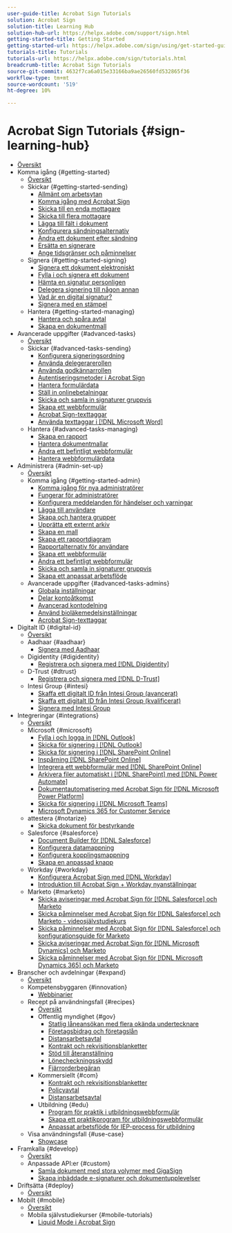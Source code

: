 ```yaml
---
user-guide-title: Acrobat Sign Tutorials
solution: Acrobat Sign
solution-title: Learning Hub
solution-hub-url: https://helpx.adobe.com/support/sign.html
getting-started-title: Getting Started
getting-started-url: https://helpx.adobe.com/sign/using/get-started-guide.html
tutorials-title: Tutorials
tutorials-url: https://helpx.adobe.com/sign/tutorials.html
breadcrumb-title: Acrobat Sign Tutorials
source-git-commit: 4632f7ca6a015e33166ba9ae26560fd532865f36
workflow-type: tm+mt
source-wordcount: '519'
ht-degree: 10%

---
```



# Acrobat Sign Tutorials {#sign-learning-hub}

+ [Översikt](overview.md)
+ Komma igång {#getting-started}
   + [Översikt](sign-beginner-tutorials/beginner-users-overview.md)
   + Skickar {#getting-started-sending}
      + [Allmänt om arbetsytan](sign-beginner-tutorials/quick-tour.md)
      + [Komma igång med Acrobat Sign](sign-beginner-tutorials/new-sender.md)
      + [Skicka till en enda mottagare](sign-beginner-tutorials/send-to-single-recipient.md)
      + [Skicka till flera mottagare](sign-beginner-tutorials/send-to-multiple-recipients.md)
      + [Lägga till fält i dokument](sign-beginner-tutorials/adding-fields.md)
      + [Konfigurera sändningsalternativ](sign-beginner-tutorials/sending-options.md)
      + [Ändra ett dokument efter sändning](sign-beginner-tutorials/modify-in-flight.md)
      + [Ersätta en signerare](sign-beginner-tutorials/replace-signer.md)
      + [Ange tidsgränser och påminnelser](sign-beginner-tutorials/set-deadlines-reminders.md)
   + Signera {#getting-started-signing}
      + [Signera ett dokument elektroniskt](sign-beginner-tutorials/electronically-sign-a-document.md)
      + [Fylla i och signera ett dokument](sign-beginner-tutorials/fill-and-sign.md)
      + [Hämta en signatur personligen](sign-beginner-tutorials/sign-in-person.md)
      + [Delegera signering till någon annan](sign-beginner-tutorials/delegate-signing.md)
      + [Vad är en digital signatur?](sign-beginner-tutorials/sign-with-a-digital-signature.md)
      + [Signera med en stämpel](sign-beginner-tutorials/sign-with-a-stamp.md)
   + Hantera {#getting-started-managing}
      + [Hantera och spåra avtal](sign-beginner-tutorials/manage-and-track.md)
      + [Skapa en dokumentmall](https://experienceleague.adobe.com/docs/document-cloud-learn/sign-learning-hub/admin-set-up/getting-started-admin/create-a-template.html)
+ Avancerade uppgifter {#advanced-tasks}
   + [Översikt](sign-advanced-users/advanced-users-overview.md)
   + Skickar {#advanced-tasks-sending}
      + [Konfigurera signeringsordning](sign-advanced-users/setting-up-routing.md)
      + [Använda delegerarerollen](sign-advanced-users/delegate-signature.md)
      + [Använda godkännarrollen](sign-advanced-users/add-an-approver.md)
      + [Autentiseringsmetoder i Acrobat Sign](sign-advanced-users/authentication-methods.md)
      + [Hantera formulärdata](sign-advanced-users/manage-form-data.md)
      + [Ställ in onlinebetalningar](sign-advanced-users/set-up-online-payments.md)
      + [Skicka och samla in signaturer gruppvis](https://experienceleague.adobe.com/docs/document-cloud-learn/sign-learning-hub/admin-set-up/getting-started-admin/megasign.html)
      + [Skapa ett webbformulär](https://experienceleague.adobe.com/docs/document-cloud-learn/sign-learning-hub/admin-set-up/getting-started-admin/webform.html)
      + [Acrobat Sign-texttaggar](https://experienceleague.adobe.com/docs/document-cloud-learn/sign-learning-hub/admin-set-up/advanced-tasks-admins/adobe-sign-text-tagging.html)
      + [Använda texttaggar i [!DNL Microsoft Word]](sign-advanced-users/text-tagging-word.md)
   + Hantera {#advanced-tasks-managing}
      + [Skapa en rapport](sign-advanced-users/creating-a-report.md)
      + [Hantera dokumentmallar](sign-advanced-users/edit-a-template.md)
      + [Ändra ett befintligt webbformulär](sign-advanced-users/modify-webform.md)
      + [Hantera webbformulärdata](sign-advanced-users/manage-webform-data.md)
+ Administrera {#admin-set-up}
   + [Översikt](admin/intro-admin-overview.md)
   + Komma igång {#getting-started-admin}
      + [Komma igång för nya administratörer](admin/get-started-admin.md)
      + [Fungerar för administratörer](admin/up-and-running-admin.md)
      + [Konfigurera meddelanden för händelser och varningar](admin/set-up-shared-events-and-alert.md)
      + [Lägga till användare](admin/add-users-to-your-account.md)
      + [Skapa och hantera grupper](admin/create-and-manage-groups.md)
      + [Upprätta ett externt arkiv](admin/set-up-your-external-archive.md)
      + [Skapa en mall](sign-advanced-users/create-a-template.md)
      + [Skapa ett rapportdiagram](admin/create-a-report.md)
      + [Rapportalternativ för användare](admin/report-options.md)
      + [Skapa ett webbformulär](sign-advanced-users/webform.md)
      + [Ändra ett befintligt webbformulär](https://experienceleague.adobe.com/docs/document-cloud-learn/sign-learning-hub/advanced-tasks/advanced-tasks-managing/modify-webform.html)
      + [Skicka och samla in signaturer gruppvis](sign-advanced-users/megasign.md)
      + [Skapa ett anpassat arbetsflöde](admin/building-a-custom-workflow.md)
   + Avancerade uppgifter {#advanced-tasks-admins}
      + [Globala inställningar](admin/learn-about-global-settings.md)
      + [Delar kontoåtkomst](admin/share-account-access.md)
      + [Avancerad kontodelning](admin/advanced-account-sharing.md)
      + [Använd bioläkemedelsinställningar](admin/use-bio-pharma-settings.md)
      + [Acrobat Sign-texttaggar](sign-advanced-users/adobe-sign-text-tagging.md)
+ Digitalt ID {#digital-id}
   + [Översikt](digitalid/digitalid-overview.md)
   + Aadhaar {#aadhaar}
      + [Signera med Aadhaar](digitalid/aadhaar-sign.md)
   + Digidentity {#digidentity}
      + [Registrera och signera med [!DNL Digidentity]](digitalid/digidentity-sign.md)
   + D-Trust {#dtrust}
      + [Registrera och signera med [!DNL D-Trust]](digitalid/d-trust.md)
   + Intesi Group {#intesi}
      + [Skaffa ett digitalt ID från Intesi Group (avancerat)](digitalid/intesi-advanced.md)
      + [Skaffa ett digitalt ID från Intesi Group (kvalificerat)](digitalid/intesi-qualified.md)
      + [Signera med Intesi Group](digitalid/intesi-sign.md)
+ Integreringar {#integrations}
   + [Översikt](integrations/integrations-overview.md)
   + Microsoft {#microsoft}
      + [Fylla i och logga in [!DNL Outlook]](integrations/fill-and-sign-doc-microsoft-outlook.md)
      + [Skicka för signering i [!DNL Outlook]](integrations/send-for-signature-with-outlook.md)
      + [Skicka för signering i [!DNL SharePoint Online]](integrations/send-for-signature-with-sharepoint-online.md)
      + [Inspårning [!DNL SharePoint Online]](integrations/track-an-agreement-with-sharepoint-online.md)
      + [Integrera ett webbformulär med [!DNL SharePoint Online]](integrations/integrate-web-form-sharepoint-online.md)
      + [Arkivera filer automatiskt i [!DNL SharePoint] med [!DNL Power Automate]](integrations/auto-archive-sharepoint-power-automate.md)
      + [Dokumentautomatisering med Acrobat Sign för [!DNL Microsoft Power Platform]](integrations/documentautomation.md)
      + [Skicka för signering i [!DNL Microsoft Teams]](integrations/adobe-sign-teams-mortgage.md)
      + [Microsoft Dynamics 365 for Customer Service](integrations/dynamics-customer-service.md)
   + attestera {#notarize}
      + [Skicka dokument för bestyrkande](integrations/send-document-notarize.md)
   + Salesforce {#salesforce}
      + [Document Builder för [!DNL Salesforce]](integrations/create-an-agreement-template.md)
      + [Konfigurera datamappning](integrations/set-up-data-mapping.md)
      + [Konfigurera kopplingsmappning](integrations/set-up-merging-map.md)
      + [Skapa en anpassad knapp](integrations/create-a-custom-button.md)
   + Workday {#workday}
      + [Konfigurera Acrobat Sign med [!DNL Workday]](integrations/workday.md)
      + [Introduktion till Acrobat Sign + Workday nyanställningar](integrations/acrobat-sign-workday-onboarding.md)
   + Marketo {#marketo}
      + [Skicka aviseringar med Acrobat Sign för [!DNL Salesforce] och Marketo](integrations/marketo-salesforce-sms.md)
      + [Skicka påminnelser med Acrobat Sign för [!DNL Salesforce] och Marketo - videosjälvstudiekurs](integrations/marketo-salesforce-reminder-video.md)
      + [Skicka påminnelser med Acrobat Sign för [!DNL Salesforce] och konfigurationsguide för Marketo](integrations/marketo-salesforce-reminder.md)
      + [Skicka aviseringar med Acrobat Sign för [!DNL Microsoft Dynamics] och Marketo](integrations/marketo-dynamics-sms.md)
      + [Skicka påminnelser med Acrobat Sign för [!DNL Microsoft Dynamics 365] och Marketo](integrations/marketo-dynamics-reminder.md)
+ Branscher och avdelningar {#expand}
   + [Översikt](sign-usecase/expand-inspire-overview.md)
   + Kompetensbyggaren {#innovation}
      + [Webbinarier](sign-usecase/innovation-series.md)
   + Recept på användningsfall {#recipes}
      + [Översikt](sign-usecase/recipes.md)
      + Offentlig myndighet {#gov}
         + [Statlig låneansökan med flera okända undertecknare](sign-usecase/webform-multiple-signers.md)
         + [Företagsbidrag och företagslån](sign-usecase/usecasegovgrants.md)
         + [Distansarbetsavtal](sign-usecase/usecasegovtelework.md)
         + [Kontrakt och rekvisitionsblanketter](sign-usecase/usecasegovcontracts.md)
         + [Stöd till återanställning](sign-usecase/usecasegovreemployment.md)
         + [Lönecheckningsskydd](sign-usecase/usecasegovpaycheck.md)
         + [Fjärrorderbegäran](sign-usecase/usecasegovremote.md)
      + Kommersiellt {#com}
         + [Kontrakt och rekvisitionsblanketter](sign-usecase/usecasecomcontracts.md)
         + [Policyavtal](sign-usecase/usecasecompolicy.md)
         + [Distansarbetsavtal](sign-usecase/usecasecomtelework.md)
      + Utbildning {#edu}
         + [Program för praktik i utbildningswebbformulär](sign-usecase/usecase-edu-intern.md)
         + [Skapa ett praktikprogram för utbildningswebbformulär](sign-usecase/usecase-edu-intern-create.md)
         + [Anpassat arbetsflöde för IEP-process för utbildning](sign-usecase/usecase-edu-iep.md)
   + Visa användningsfall {#use-case}
      + [Showcase](sign-usecase/use-case-showcase.md)
+ Framkalla {#develop}
   + [Översikt](develop/develop-overview.md)
   + Anpassade API:er {#custom}
      + [Samla dokument med stora volymer med GigaSign](develop/gigasign.md)
      + [Skapa inbäddade e-signaturer och dokumentupplevelser](develop/embeddedesignature.md)
+ Driftsätta {#deploy}
   + [Översikt](deploy-overview.md)
+ Mobilt {#mobile}
   + [Översikt](mobile/mobile-overview.md)
   + Mobila självstudiekurser {#mobile-tutorials}
      + [Liquid Mode i Acrobat Sign](mobile/liquidmode.md)
